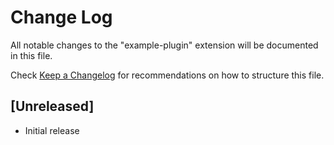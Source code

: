 # Change Log

All notable changes to the "example-plugin" extension will be documented in this file.

Check [Keep a Changelog](http://keepachangelog.com/) for recommendations on how to structure this file.

## [Unreleased]

- Initial release